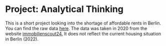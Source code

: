 # Project: Analytical Thinking
This is a short project looking into the shortage of affordable rents in Berlin.
You can find the raw data [here](https://raw.githubusercontent.com/juliandnl/redi_ss20/master/berlin_rental.csv).
The data was taken in 2020 from the website [immobilienscout24.](https://www.immobilienscout24.de/) It does not reflect the current housing situation in Berlin (2022).
